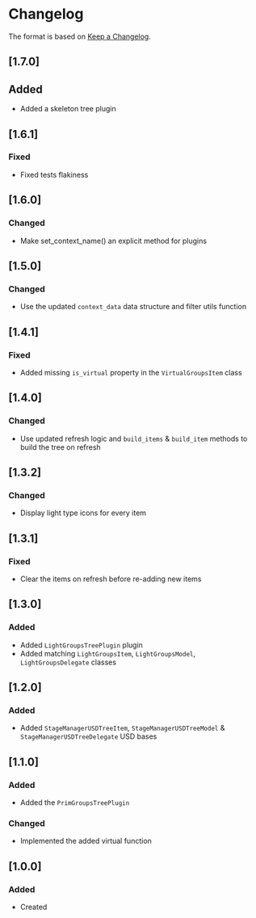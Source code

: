 # Changelog
The format is based on [Keep a Changelog](https://keepachangelog.com/en/1.0.0/).

## [1.7.0]
## Added
- Added a skeleton tree plugin

## [1.6.1]
### Fixed
- Fixed tests flakiness

## [1.6.0]
### Changed
- Make set_context_name() an explicit method for plugins

## [1.5.0]
### Changed
- Use the updated `context_data` data structure and filter utils function

## [1.4.1]
### Fixed
- Added missing `is_virtual` property in the `VirtualGroupsItem` class

## [1.4.0]
### Changed
- Use updated refresh logic and `build_items` & `build_item` methods to build the tree on refresh

## [1.3.2]
### Changed
- Display light type icons for every item

## [1.3.1]
### Fixed
- Clear the items on refresh before re-adding new items

## [1.3.0]
### Added
- Added `LightGroupsTreePlugin` plugin
- Added matching `LightGroupsItem`, `LightGroupsModel`, `LightGroupsDelegate` classes

## [1.2.0]
### Added
- Added `StageManagerUSDTreeItem`, `StageManagerUSDTreeModel` & `StageManagerUSDTreeDelegate` USD bases

## [1.1.0]
### Added
- Added the `PrimGroupsTreePlugin`

### Changed
- Implemented the added virtual function

## [1.0.0]
### Added
- Created
